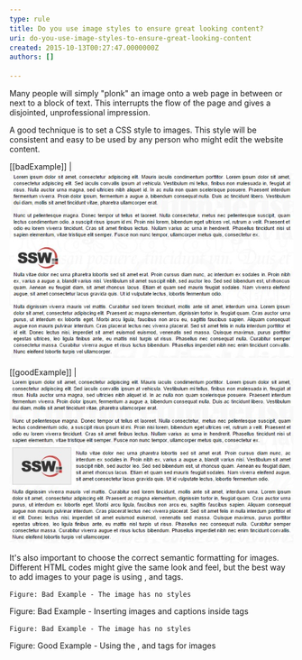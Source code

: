 ```yaml
---
type: rule
title: Do you use image styles to ensure great looking content?
uri: do-you-use-image-styles-to-ensure-great-looking-content
created: 2015-10-13T00:27:47.0000000Z
authors: []

---
```


Many people will simply "plonk" an image onto a web page in between or next to a block of text. This interrupts the flow of the page and gives a disjointed, unprofessional impression.

A good technique is to set a CSS style to images. This style will be consistent and easy to be used by any person who might edit the website content.
 
[[badExample]]
| ![ Bad Example - The image has no styles](imageWithoutStyles.jpg)

[[goodExample]]
| ![ Good Example - The image has CSS driven margin, padding, borders](imageWithStyles.jpg)

It's also important to choose the correct semantic formatting for images. Different HTML codes might give the same look and feel, but the best way to add images to your page is using     ,      and      tags.


```
Figure: Bad Example - The image has no styles
```

Figure: Bad Example - Inserting images and captions inside 
 tags


```
Figure: Bad Example - The image has no styles
```

Figure: Good Example - Using the ,  and  tags for images
